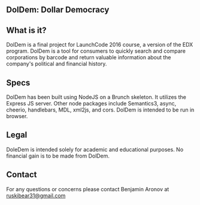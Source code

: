 ## DolDem: Dollar Democracy

What is it?
--------------

DolDem is a final project for LaunchCode 2016 course, a version of the EDX program.
DolDem is a tool for consumers to quickly search and compare corporations by barcode
and return valuable information about the company's political and financial history.

Specs
--------------
DolDem has been built using NodeJS on a Brunch skeleton. It utilizes the Express JS
server. Other node packages include Semantics3, async, cheerio, handlebars, MDL, xml2js,
and cors.
DolDem is intended to be run in browser.

Legal
---------------
DoleDem is intended solely for academic and educational purposes. No financial gain
is to be made from DolDem.

Contact
---------------
For any questions or concerns please contact Benjamin Aronov at ruskibear31@gmail.com

